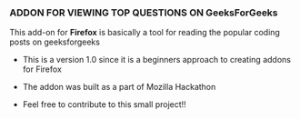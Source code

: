 ### ADDON FOR VIEWING TOP QUESTIONS ON GeeksForGeeks ###

This add-on for **Firefox** is basically a tool for reading the popular coding posts on geeksforgeeks

- This is a version 1.0 since it is a beginners approach to creating addons for Firefox

- The addon was built as a part of Mozilla Hackathon

- Feel free to contribute to this small project!!





